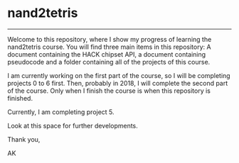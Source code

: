 # nand2tetris
-----------------------------------------------------------------------------------------
Welcome to this repository, where I show my progress of learning the nand2tetris course. You will find three main items in this repository: A document containing the HACK chipset API, a document containing pseudocode and a folder containing all of the projects of this course. 

I am currently working on the first part of the course, so I will be completing projects 0 to 6 first. Then, probably in 2018, I will complete the second part of the course. Only when I finish the course is when this repository is finished. 

Currently, I am completing project 5.

Look at this space for further developments.

Thank you,

AK
